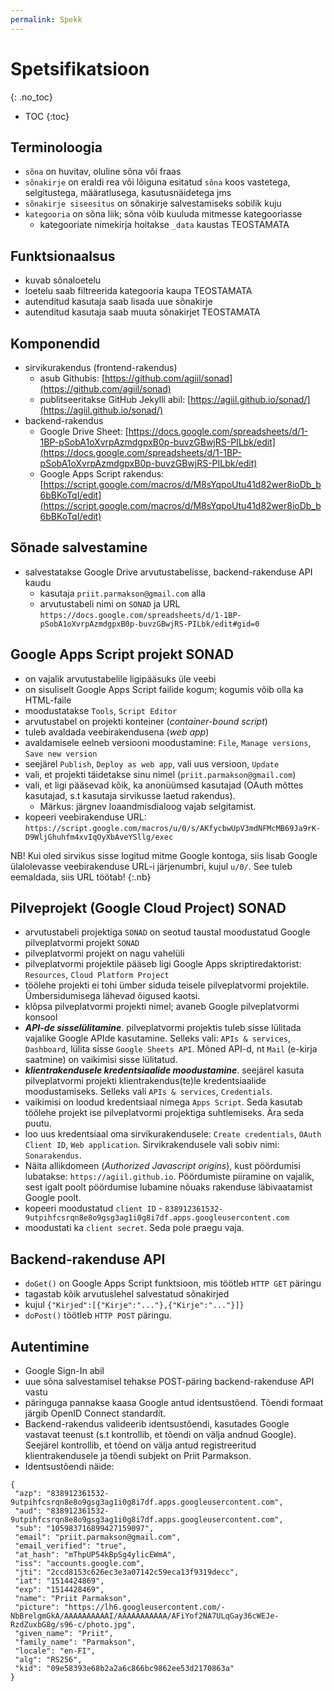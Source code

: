 ```yaml
---
permalink: Spekk
---
```


# Spetsifikatsioon
{: .no_toc}

- TOC
{:toc}

## Terminoloogia
- `sõna` on huvitav, oluline sõna või fraas
- `sõnakirje` on eraldi rea või lõiguna esitatud `sõna` koos vastetega, selgitustega, määratlusega, kasutusnäidetega jms
- `sõnakirje siseesitus` on sõnakirje salvestamiseks sobilik kuju
- `kategooria` on sõna liik; sõna võib kuuluda mitmesse kategooriasse
  - kategooriate nimekirja hoitakse `_data` kaustas TEOSTAMATA

## Funktsionaalsus
- kuvab sõnaloetelu
- loetelu saab filtreerida kategooria kaupa TEOSTAMATA
- autenditud kasutaja saab lisada uue sõnakirje
- autenditud kasutaja saab muuta sõnakirjet TEOSTAMATA

## Komponendid
- sirvikurakendus (frontend-rakendus)
  - asub Githubis: [https://github.com/agiil/sonad](https://github.com/agiil/sonad)
  - publitseeritakse GitHub Jekylli abil: [https://agiil.github.io/sonad/](https://agiil.github.io/sonad/)
- backend-rakendus
  - Google Drive Sheet: [https://docs.google.com/spreadsheets/d/1-1BP-pSobA1oXvrpAzmdgpxB0p-buvzGBwjRS-PILbk/edit](https://docs.google.com/spreadsheets/d/1-1BP-pSobA1oXvrpAzmdgpxB0p-buvzGBwjRS-PILbk/edit)
  - Google Apps Script rakendus: [https://script.google.com/macros/d/M8sYqpoUtu41d82wer8ioDb_b6bBKoTqI/edit](https://script.google.com/macros/d/M8sYqpoUtu41d82wer8ioDb_b6bBKoTqI/edit)

## Sõnade salvestamine
- salvestatakse Google Drive arvutustabelisse, backend-rakenduse API kaudu 
  - kasutaja `priit.parmakson@gmail.com` alla
  - arvutustabeli nimi on `SONAD` ja URL `https://docs.google.com/spreadsheets/d/1-1BP-pSobA1oXvrpAzmdgpxB0p-buvzGBwjRS-PILbk/edit#gid=0`

## Google Apps Script projekt SONAD
- on vajalik arvutustabelile ligipääsuks üle veebi
- on sisuliselt Google Apps Script failide kogum; kogumis võib olla ka HTML-faile
- moodustatakse `Tools`, `Script Editor`
- arvutustabel on projekti konteiner (_container-bound script_)
- tuleb avaldada veebirakendusena (_web app_)
- avaldamisele eelneb versiooni moodustamine: `File`, `Manage versions`, `Save new version`
- seejärel `Publish`, `Deploy as web app`, vali uus versioon, `Update`
- vali, et projekti täidetakse sinu nimel (`priit.parmakson@gmail.com`)
- vali, et ligi pääsevad kõik, ka anonüümsed kasutajad (OAuth mõttes kasutajad, s.t kasutaja sirvikusse laetud rakendus).
  - Märkus: järgnev loaandmisdialoog vajab selgitamist.
- kopeeri veebirakenduse URL: `https://script.google.com/macros/u/0/s/AKfycbwUpV3mdNFMcMB69Ja9rK-D9WljGhuhfm4xvIqOyXbAveYSllg/exec`
  
NB! Kui oled sirvikus sisse logitud mitme Google kontoga, siis lisab Google ülalolevasse veebirakenduse URL-i järjenumbri, kujul `u/0/`. See tuleb eemaldada, siis URL töötab!
{:.nb}
 
## Pilveprojekt (Google Cloud Project) SONAD    
- arvutustabeli projektiga `SONAD` on seotud taustal moodustatud Google pilveplatvormi projekt `SONAD`
- pilveplatvormi projekt on nagu vahelüli
- pilveplatvormi projektile pääseb ligi Google Apps skriptiredaktorist: `Resources`, `Cloud Platform Project`
- töölehe projekti ei tohi ümber siduda teisele pilveplatvormi projektile. Ümbersidumisega lähevad õigused kaotsi.
- klõpsa pilveplatvormi projekti nimel; avaneb Google pilveplatvormi konsool
- ___API-de sisselülitamine___. pilveplatvormi projektis tuleb sisse lülitada vajalike Google APIde kasutamine. Selleks vali: `APIs & services`, `Dashboard`, 
lülita sisse `Google Sheets API`. Mõned API-d, nt `Mail` (e-kirja saatmine) on vaikimisi sisse lülitatud.
- ___klientrakendusele kredentsiaalide moodustamine___. seejärel kasuta pilveplatvormi projekti klientrakendus(te)le kredentsiaalide moodustamiseks. Selleks vali `APIs & services`, `Credentials`.
- vaikimisi on loodud kredentsiaal nimega `Apps Script`. Seda kasutab töölehe projekt ise pilveplatvormi projektiga suhtlemiseks. Ära seda puutu.
- loo uus kredentsiaal oma sirvikurakendusele: `Create credentials`, `OAuth Client ID`, `Web application`. Sirvikrakendusele vali sobiv nimi: `Sonarakendus`.
- Näita allikdomeen (_Authorized Javascript origins_), kust pöördumisi lubatakse:  `https://agiil.github.io`. Pöördumiste piiramine on vajalik, sest igalt poolt pöördumise lubamine nõuaks rakenduse läbivaatamist Google poolt.
- kopeeri moodustatud `client ID` - `838912361532-9utpihfcsrqn8e8o9gsg3ag1i0g8i7df.apps.googleusercontent.com`
- moodustati ka `client secret`. Seda pole praegu vaja.

## Backend-rakenduse API
 - `doGet()` on Google Apps Script funktsioon, mis töötleb `HTTP GET` päringu
  - tagastab kõik arvutuslehel salvestatud sõnakirjed
  - kujul `{"Kirjed":[{"Kirje":"..."},{"Kirje":"..."}]}`
- `doPost()` töötleb `HTTP POST` päringu.

## Autentimine
- Google Sign-In abil
- uue sõna salvestamisel tehakse POST-päring backend-rakenduse API vastu
- päringuga pannakse kaasa Google antud identsustõend. Tõendi formaat järgib OpenID Connect standardit.
- Backend-rakendus valideerib identsustõendi, kasutades Google vastavat teenust (s.t kontrollib, et tõendi on välja andnud Google). Seejärel kontrollib, et tõend on välja antud registreeritud klientrakendusele ja tõendi subjekt on Priit Parmakson.
- Identsustõendi näide:

````
{
 "azp": "838912361532-9utpihfcsrqn8e8o9gsg3ag1i0g8i7df.apps.googleusercontent.com",
 "aud": "838912361532-9utpihfcsrqn8e8o9gsg3ag1i0g8i7df.apps.googleusercontent.com",
 "sub": "105983716899427159097",
 "email": "priit.parmakson@gmail.com",
 "email_verified": "true",
 "at_hash": "mThpUP54kBpSg4ylicEWmA",
 "iss": "accounts.google.com",
 "jti": "2ccd8153c626ec3e3a07142c59eca13f9319decc",
 "iat": "1514424869",
 "exp": "1514428469",
 "name": "Priit Parmakson",
 "picture": "https://lh6.googleusercontent.com/-NbBrelgmGkA/AAAAAAAAAAI/AAAAAAAAAAA/AFiYof2NA7ULqGay36cWEJe-RzdZuxbG8g/s96-c/photo.jpg",
 "given_name": "Priit",
 "family_name": "Parmakson",
 "locale": "en-FI",
 "alg": "RS256",
 "kid": "09e58393e68b2a2a6c866bc9862ee53d2170863a"
}
````
